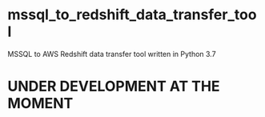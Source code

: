 # mssql_to_redshift_data_transfer_tool
MSSQL to AWS Redshift data transfer tool written in Python 3.7

# UNDER DEVELOPMENT AT THE MOMENT
